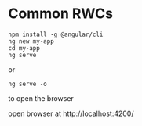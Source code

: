 # Common RWCs

    npm install -g @angular/cli
    ng new my-app
    cd my-app
    ng serve

or

    ng serve -o

to open the browser


open browser at http://localhost:4200/



